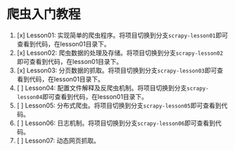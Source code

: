 # 爬虫入门教程

1. [x] Lesson01: 实现简单的爬虫程序。将项目切换到分支`scrapy-lesson01`即可查看到代码，在lesson01目录下。
2. [x] Lesson02: 爬虫数据的处理及存储。将项目切换到分支`scrapy-lesson02`即可查看到代码，在lesson01目录下。
3. [x] Lesson03: 分页数据的抓取。将项目切换到分支`scrapy-lesson03`即可查看到代码，在lesson01目录下。
4. [ ] Lesson04: 配置文件解释及反爬虫机制。将项目切换到分支`scrapy-lesson04`即可查看到代码，在lesson01目录下。
5. [ ] Lesson05: 分布式爬虫。将项目切换到分支`scrapy-lesson05`即可查看到代码。
6. [ ] Lesson06: 日志机制。将项目切换到分支`scrapy-lesson06`即可查看到代码。
7. [ ] Lesson07: 动态网页抓取。


